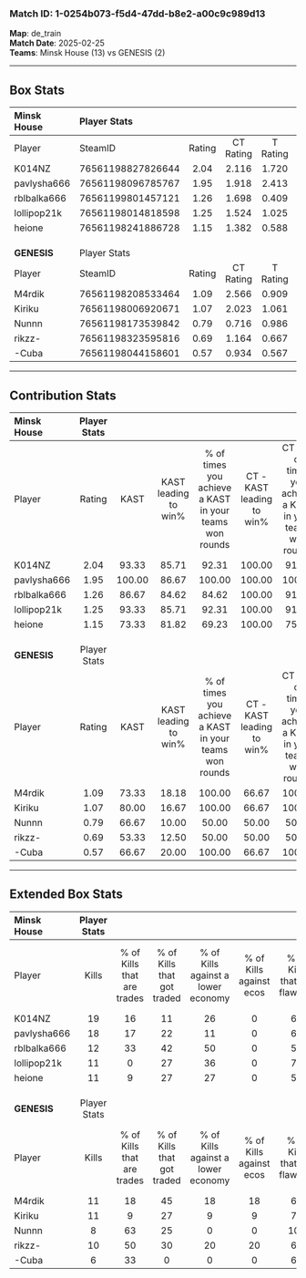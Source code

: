 ### Match ID: 1-0254b073-f5d4-47dd-b8e2-a00c9c989d13  
**Map**: de_train  
**Match Date**: 2025-02-25  
**Teams**: Minsk House (13) vs GENESIS (2)  

---  

## Box Stats  

| **Minsk House** | Player Stats      |        |           |          |        |       |       |         |        |      |     |
| :- | :- | :-: | :-: | :-: | :-: | :-: | :-: | :-: | :-: | :-: | :-: |
| Player          | SteamID           | Rating | CT Rating | T Rating |  KAST  |  ADR  | Kills | Assists | Deaths | K/D  | HS% |
| K014NZ          | 76561198827826644 |  2.04  |   2.116   |  1.720   | 93.33  | 113.6 |  19   |    2    |   5    | 3.80 | 63  |
| pavlysha666     | 76561198096785767 |  1.95  |   1.918   |  2.413   | 100.00 | 131.1 |  18   |    8    |   10   | 1.80 | 44  |
| rblbalka666     | 76561199801457121 |  1.26  |   1.698   |  0.409   | 86.67  | 77.5  |  12   |    3    |   11   | 1.09 | 41  |
| lollipop21k     | 76561198014818598 |  1.25  |   1.524   |  1.025   | 93.33  | 75.0  |  11   |    4    |   11   | 1.00 | 36  |
| heione          | 76561198241886728 |  1.15  |   1.382   |  0.588   | 73.33  | 71.3  |  11   |    2    |   9    | 1.22 | 27  |
|                 |                   |        |           |          |        |       |       |         |        |      |     |
|                 |                   |        |           |          |        |       |       |         |        |      |     |
|                 |                   |        |           |          |        |       |       |         |        |      |     |
| **GENESIS**     | Player Stats      |        |           |          |        |       |       |         |        |      |     |
| Player          | SteamID           | Rating | CT Rating | T Rating |  KAST  |  ADR  | Kills | Assists | Deaths | K/D  | HS% |
| M4rdik          | 76561198208533464 |  1.09  |   2.566   |  0.909   | 73.33  | 103.0 |  11   |    4    |   14   | 0.79 | 81  |
| Kiriku          | 76561198006920671 |  1.07  |   2.023   |  1.061   | 80.00  | 77.7  |  11   |    1    |   13   | 0.85 | 54  |
| Nunnn           | 76561198173539842 |  0.79  |   0.716   |  0.986   | 66.67  | 85.5  |   8   |    6    |   15   | 0.53 | 62  |
| rikzz-          | 76561198323595816 |  0.69  |   1.164   |  0.667   | 53.33  | 59.5  |  10   |    1    |   15   | 0.67 | 60  |
| -Cuba           | 76561198044158601 |  0.57  |   0.934   |  0.567   | 66.67  | 47.7  |   6   |    3    |   14   | 0.43 | 33  |
---  

## Contribution Stats  

| **Minsk House** | Player Stats |        |                      |                                                        |                           |                                                             |                          |                                                            |
| :- | :-: | :-: | :-: | :-: | :-: | :-: | :-: | :-: |
| Player          |    Rating    |  KAST  | KAST leading to win% | % of times you achieve a KAST in your teams won rounds | CT - KAST leading to win% | CT - % of times you achieve a KAST in your teams won rounds | T - KAST leading to win% | T - % of times you achieve a KAST in your teams won rounds |
| K014NZ          |     2.04     | 93.33  |        85.71         |                         92.31                          |          100.00           |                            91.67                            |          33.33           |                           100.00                           |
| pavlysha666     |     1.95     | 100.00 |        86.67         |                         100.00                         |          100.00           |                           100.00                            |          33.33           |                           100.00                           |
| rblbalka666     |     1.26     | 86.67  |        84.62         |                         84.62                          |          100.00           |                            91.67                            |           0.00           |                            0.00                            |
| lollipop21k     |     1.25     | 93.33  |        85.71         |                         92.31                          |          100.00           |                            91.67                            |          33.33           |                           100.00                           |
| heione          |     1.15     | 73.33  |        81.82         |                         69.23                          |          100.00           |                            75.00                            |           0.00           |                            0.00                            |
|                 |              |        |                      |                                                        |                           |                                                             |                          |                                                            |
|                 |              |        |                      |                                                        |                           |                                                             |                          |                                                            |
|                 |              |        |                      |                                                        |                           |                                                             |                          |                                                            |
| **GENESIS**     | Player Stats |        |                      |                                                        |                           |                                                             |                          |                                                            |
| Player          |    Rating    |  KAST  | KAST leading to win% | % of times you achieve a KAST in your teams won rounds | CT - KAST leading to win% | CT - % of times you achieve a KAST in your teams won rounds | T - KAST leading to win% | T - % of times you achieve a KAST in your teams won rounds |
| M4rdik          |     1.09     | 73.33  |        18.18         |                         100.00                         |           66.67           |                           100.00                            |           0.00           |                            0.00                            |
| Kiriku          |     1.07     | 80.00  |        16.67         |                         100.00                         |           66.67           |                           100.00                            |           0.00           |                            0.00                            |
| Nunnn           |     0.79     | 66.67  |        10.00         |                         50.00                          |           50.00           |                            50.00                            |           0.00           |                            0.00                            |
| rikzz-          |     0.69     | 53.33  |        12.50         |                         50.00                          |           50.00           |                            50.00                            |           0.00           |                            0.00                            |
| -Cuba           |     0.57     | 66.67  |        20.00         |                         100.00                         |           66.67           |                           100.00                            |           0.00           |                            0.00                            |
---  

## Extended Box Stats  

| **Minsk House** | Player Stats |                            |                            |                                    |                         |                              |                                 |        |                             |                                     |                          |                               |                            |
| :- | :-: | :-: | :-: | :-: | :-: | :-: | :-: | :-: | :-: | :-: | :-: | :-: | :-: |
| Player          |    Kills     | % of Kills that are trades | % of Kills that got traded | % of Kills against a lower economy | % of Kills against ecos | % of Kills that are flawless | % of Kills that are close duels | Deaths | % of Deaths that get traded | % of Deaths against a lower economy | % of Deaths against ecos | % of Deaths that are flawless | % of Deaths that are close |
| K014NZ          |      19      |             16             |             11             |                 26                 |            0            |              63              |               11                |   5    |              0              |                 40                  |            0             |              80               |             0              |
| pavlysha666     |      18      |             17             |             22             |                 11                 |            0            |              61              |               11                |   10   |             20              |                 40                  |            0             |              60               |             10             |
| rblbalka666     |      12      |             33             |             42             |                 50                 |            0            |              58              |                0                |   11   |             45              |                  9                  |            0             |              73               |             0              |
| lollipop21k     |      11      |             0              |             27             |                 36                 |            0            |              73              |                0                |   11   |             36              |                 27                  |            0             |              64               |             9              |
| heione          |      11      |             9              |             27             |                 27                 |            0            |              55              |               18                |   9    |             22              |                 33                  |            0             |              89               |             0              |
|                 |              |                            |                            |                                    |                         |                              |                                 |        |                             |                                     |                          |                               |                            |
|                 |              |                            |                            |                                    |                         |                              |                                 |        |                             |                                     |                          |                               |                            |
|                 |              |                            |                            |                                    |                         |                              |                                 |        |                             |                                     |                          |                               |                            |
| **GENESIS**     | Player Stats |                            |                            |                                    |                         |                              |                                 |        |                             |                                     |                          |                               |                            |
| Player          |    Kills     | % of Kills that are trades | % of Kills that got traded | % of Kills against a lower economy | % of Kills against ecos | % of Kills that are flawless | % of Kills that are close duels | Deaths | % of Deaths that get traded | % of Deaths against a lower economy | % of Deaths against ecos | % of Deaths that are flawless | % of Deaths that are close |
| M4rdik          |      11      |             18             |             45             |                 18                 |           18            |              64              |                0                |   14   |             29              |                  0                  |            0             |              64               |             21             |
| Kiriku          |      11      |             9              |             27             |                 9                  |            9            |              73              |                9                |   13   |             38              |                  0                  |            0             |              54               |             0              |
| Nunnn           |      8       |             63             |             25             |                 0                  |            0            |             100              |                0                |   15   |             27              |                  7                  |            7             |              60               |             13             |
| rikzz-          |      10      |             50             |             30             |                 20                 |           20            |              60              |               10                |   15   |             13              |                  7                  |            7             |              87               |             0              |
| -Cuba           |      6       |             33             |             0              |                 0                  |            0            |              67              |                0                |   14   |             14              |                  0                  |            0             |              43               |             7              |
